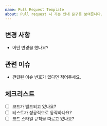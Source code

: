 ```yaml
---
name: Pull Request Template
about: Pull request 시 기본 안내 문구를 보여줍니다.
---
```


## 변경 사항

- 어떤 변경을 했나요?

## 관련 이슈

- 관련된 이슈 번호가 있다면 적어주세요.

## 체크리스트

- [ ] 코드가 빌드되고 있나요?
- [ ] 테스트가 성공적으로 동작하나요?
- [ ] 코드 스타일 규칙을 따르고 있나요?
